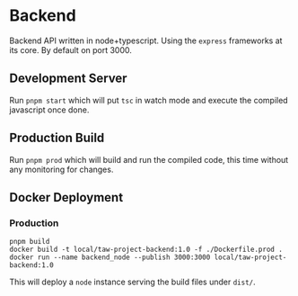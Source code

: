 # Backend

Backend API written in node+typescript. Using the `express` frameworks at its core. By default on port 3000.

## Development Server

Run `pnpm start` which will put `tsc` in watch mode and execute the compiled javascript once done.

## Production Build
Run `pnpm prod` which will build and run the compiled code, this time without any monitoring for changes.

## Docker Deployment
### Production
```
pnpm build
docker build -t local/taw-project-backend:1.0 -f ./Dockerfile.prod .
docker run --name backend_node --publish 3000:3000 local/taw-project-backend:1.0
```

This will deploy a `node` instance serving the build files under `dist/`.


